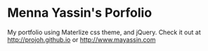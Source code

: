 # Menna Yassin's Porfolio

My portfolio using Materlize css theme, and jQuery. Check it out at http://projoh.github.io or http://www.mayassin.com
